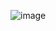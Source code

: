 ![image](https://github.com/Jiyarathore/Leetcode/assets/96529109/4394ec95-cde8-462d-9a18-b3e2d5044292)

